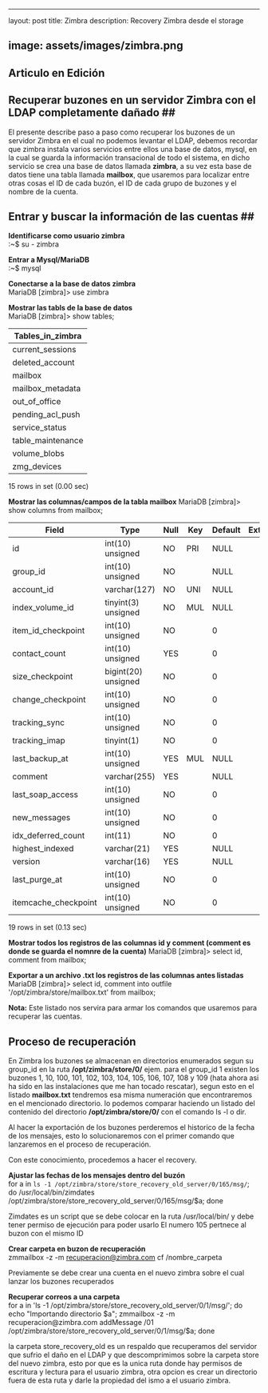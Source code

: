 ---

layout: post title: Zimbra description: Recovery Zimbra desde el storage

image: assets/images/zimbra.png
-------------------------------

Articulo en Edición
-------------------

Recuperar buzones en un servidor Zimbra con el LDAP completamente dañado ##
---------------------------------------------------------------------------

El presente describe paso a paso como recuperar los buzones de un servidor Zimbra en el cual no podemos levantar el LDAP, debemos recordar que zimbra instala varios servicios entre ellos una base de datos, mysql, en la cual se guarda la información transacional de todo el sistema, en dicho servicio se crea una base de datos llamada **zimbra**, a su vez esta base de datos tiene una tabla llamada **mailbox**, que usaremos para localizar entre otras cosas el ID de cada buzón, el ID de cada grupo de buzones y el nombre de la cuenta.

Entrar y buscar la información de las cuentas ##
------------------------------------------------

**Identificarse como usuario zimbra**  
:~$ su - zimbra

**Entrar a Mysql/MariaDB**  
:~$ mysql

**Conectarse a la base de datos zimbra**  
MariaDB [zimbra]> use zimbra

**Mostrar las tabls de la base de datos**  
MariaDB [zimbra]> show tables;

| Tables_in_zimbra  |
|-------------------|
| current_sessions  |
| deleted_account   |
| mailbox           |
| mailbox_metadata  |
| out_of_office     |
| pending_acl_push  |
| service_status    |
| table_maintenance |
| volume_blobs      |
| zmg_devices       |

15 rows in set (0.00 sec)

**Mostrar las columnas/campos de la tabla mailbox** MariaDB [zimbra]> show columns from mailbox;

| Field                | Type                | Null | Key | Default | Extra |
|----------------------|---------------------|------|-----|---------|-------|
| id                   | int(10) unsigned    | NO   | PRI | NULL    |       |
| group_id             | int(10) unsigned    | NO   |     | NULL    |       |
| account_id           | varchar(127)        | NO   | UNI | NULL    |       |
| index_volume_id      | tinyint(3) unsigned | NO   | MUL | NULL    |       |
| item_id_checkpoint   | int(10) unsigned    | NO   |     | 0       |       |
| contact_count        | int(10) unsigned    | YES  |     | 0       |       |
| size_checkpoint      | bigint(20) unsigned | NO   |     | 0       |       |
| change_checkpoint    | int(10) unsigned    | NO   |     | 0       |       |
| tracking_sync        | int(10) unsigned    | NO   |     | 0       |       |
| tracking_imap        | tinyint(1)          | NO   |     | 0       |       |
| last_backup_at       | int(10) unsigned    | YES  | MUL | NULL    |       |
| comment              | varchar(255)        | YES  |     | NULL    |       |
| last_soap_access     | int(10) unsigned    | NO   |     | 0       |       |
| new_messages         | int(10) unsigned    | NO   |     | 0       |       |
| idx_deferred_count   | int(11)             | NO   |     | 0       |       |
| highest_indexed      | varchar(21)         | YES  |     | NULL    |       |
| version              | varchar(16)         | YES  |     | NULL    |       |
| last_purge_at        | int(10) unsigned    | NO   |     | 0       |       |
| itemcache_checkpoint | int(10) unsigned    | NO   |     | 0       |       |

19 rows in set (0.13 sec)

**Mostrar todos los registros de las columnas id y comment (comment es donde se guarda el nomnre de la cuenta)** MariaDB [zimbra]> select id, comment from mailbox;

**Exportar a un archivo .txt los registros de las columnas antes listadas** MariaDB [zimbra]> select id, comment into outfile '/opt/zimbra/store/mailbox.txt' from mailbox;

**Nota:** Este listado nos servira para armar los comandos que usaremos para recuperar las cuentas.

Proceso de recuperación
-----------------------

En Zimbra los buzones se almacenan en directorios enumerados segun su group_id en la ruta **/opt/zimbra/store/0/** ejem. para el group_id 1 existen los buzones 1, 10, 100, 101, 102, 103, 104, 105, 106, 107, 108 y 109 (hata ahora asi ha sido en las instalaciones que me han tocado rescatar), segun esto en el listado **mailbox.txt** tendremos esa misma numeración que encontraremos en el mencionado directorio. lo podemos comparar haciendo un listado del contenido del directorio **/opt/zimbra/store/0/** con el comando ls -l o dir.

Al hacer la exportación de los buzones perderemos el historico de la fecha de los mensajes, esto lo solucionaremos con el primer comando que lanzaremos en el proceso de recuperación.

Con este conocimiento, procedemos a hacer el recovery.

**Ajustar las fechas de los mensajes dentro del buzón**  
for a in `ls -1 /opt/zimbra/store/store_recovery_old_server/0/165/msg/`; do /usr/local/bin/zimdates /opt/zimbra/store/store_recovery_old_server/0/165/msg/$a; done

Zimdates es un script que se debe colocar en la ruta /usr/local/bin/ y debe tener permiso de ejecución para poder usarlo El numero 105 pertnece al buzon con el mismo ID

**Crear carpeta en buzon de recuperación**  
zmmailbox -z -m recuperacion@zimbra.com cf /nombre_carpeta

Previamente se debe crear una cuenta en el nuevo zimbra sobre el cual lanzar los buzones recuperados

**Recuperar correos a una carpeta**  
for a in 'ls -1 /opt/zimbra/store/store_recovery_old_server/0/1/msg/'; do echo "Importando directorio $a"; zmmailbox -z -m recuperacion@zimbra.com addMessage /01 /opt/zimbra/store/store_recovery_old_server/0/1/msg/$a; done

la carpeta store_recovery_old es un respaldo que recuperamos del servidor que sufrio el daño en el LDAP y que descomprimimos sobre la carpeta store del nuevo zimbra, esto por que es la unica ruta donde hay permisos de escritura y lectura para el usuario zimbra, otra opcion es crear un directorio fuera de esta ruta y darle la propiedad del ismo a el usuario zimbra.
